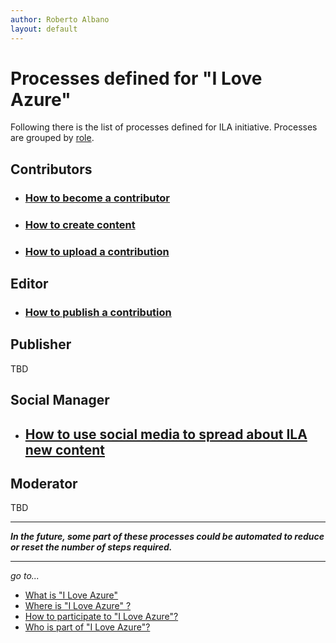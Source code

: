 ```yaml
---
author: Roberto Albano
layout: default
---
```

# Processes defined for "I Love Azure"

Following there is the list of processes defined for ILA initiative.
Processes are grouped by [role](../roles/roles.html).

## Contributors

- ### [How to become a contributor](proc_contr_becomecontributor.html)

- ### [How to create content](proc_contr_createcontent.html)

- ### [How to upload a contribution](proc_contr_uploadcontribution.html)

## Editor

- ### [How to publish a contribution](proc_edit_publishcontribution.html)

## Publisher

TBD

## Social Manager

- ## [How to use social media to spread about ILA new content](proc_social_newpost.html)

## Moderator

TBD

---
***In the future, some part of these processes could be automated to reduce or reset the number of steps required.***

---
*go to...*

- [What is "I Love Azure"](main/whatis/whatis.html)
- [Where is "I Love Azure" ?](main/whereis/whereis.html)
- [How to participate to "I Love Azure"?](main/howtopart/howtopart.html)
- [Who is part of "I Love Azure"?](main/whoisin/whoisin.html)

